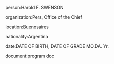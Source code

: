 person:Harold F. SWENSON

organization:Pers, Office of the Chief

location:Buenosaires

nationality:Argentina

date:DATE OF BIRTH, DATE OF GRADE MO.DA. Yr.

document:program doc

